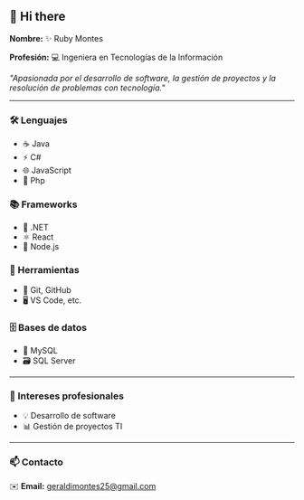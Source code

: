 ## 👋 Hi there  

**Nombre:** ✨ Ruby Montes  

**Profesión:** 💻 Ingeniera en Tecnologías de la Información  

_"Apasionada por el desarrollo de software, la gestión de proyectos y la resolución de problemas con tecnología."_  

---

### 🛠️ Lenguajes  
- ☕ Java  
- ⚡ C#  
- 🌐 JavaScript
- 🐘 Php


### 📚 Frameworks  
- 🔷 .NET  
- ⚛️ React  
- 🌱 Node.js  

### 🧰 Herramientas  
- 🐙 Git, GitHub  
- 🖥️ VS Code, etc.  

### 🗄️ Bases de datos  
- 🐬 MySQL  
- 🗃️ SQL Server  

---

### 🎯 Intereses profesionales  
- 💡 Desarrollo de software  
- 📊 Gestión de proyectos TI  

---

### 📫 Contacto  
✉️ **Email:** geraldimontes25@gmail.com 